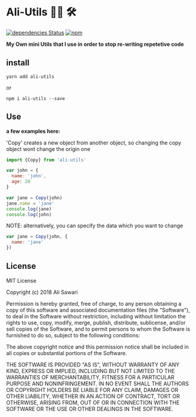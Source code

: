 # Ali-Utils :construction_worker_man: :hammer_and_wrench:
[![dependencies Status](https://david-dm.org/AliSawari/ali-utils/status.svg)](https://david-dm.org/AliSawari/ali-utils)
[![npm](https://img.shields.io/npm/dt/ali-utils.svg)](https://www.npmjs.com/package/ali-utils)


**My Own mini Utils that I use in order to stop re-writing repetetive code**

## install

`yarn add ali-utils`

or

`npm i ali-utils --save`

## Use
**a few examples here:**

'Copy' creates a new object from another object, so changing the copy object 
wont change the origin one
```js
import {Copy} from 'ali-utils'

var john = {
  name: 'john',
  age: 20
}

var jane = Copy(john)
jane.name = 'jane'
console.log(jane)
console.log(john)
```

NOTE: alternatively, you can specify the data which you want to change 

```js
var jane = Copy(john, {
  name: 'jane'
})
```

## License

MIT License

Copyright (c) 2018 Ali Sawari

Permission is hereby granted, free of charge, to any person obtaining a copy
of this software and associated documentation files (the "Software"), to deal
in the Software without restriction, including without limitation the rights
to use, copy, modify, merge, publish, distribute, sublicense, and/or sell
copies of the Software, and to permit persons to whom the Software is
furnished to do so, subject to the following conditions:

The above copyright notice and this permission notice shall be included in all
copies or substantial portions of the Software.

THE SOFTWARE IS PROVIDED "AS IS", WITHOUT WARRANTY OF ANY KIND, EXPRESS OR
IMPLIED, INCLUDING BUT NOT LIMITED TO THE WARRANTIES OF MERCHANTABILITY,
FITNESS FOR A PARTICULAR PURPOSE AND NONINFRINGEMENT. IN NO EVENT SHALL THE
AUTHORS OR COPYRIGHT HOLDERS BE LIABLE FOR ANY CLAIM, DAMAGES OR OTHER
LIABILITY, WHETHER IN AN ACTION OF CONTRACT, TORT OR OTHERWISE, ARISING FROM,
OUT OF OR IN CONNECTION WITH THE SOFTWARE OR THE USE OR OTHER DEALINGS IN THE
SOFTWARE.